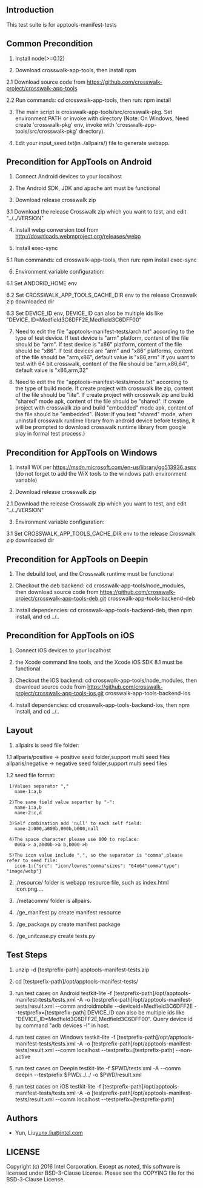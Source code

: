 ## Introduction

This test suite is for apptools-manifest-tests


## Common Precondition

1. Install node(>=0.12)

2. Download crosswalk-app-tools, then install npm

  2.1 Download source code from https://github.com/crosswalk-project/crosswalk-app-tools

  2.2 Run commands: cd crosswalk-app-tools, then run: npm install

3. The main script is crosswalk-app-tools/src/crosswalk-pkg. Set environment PATH or invoke with directory
  (Note: On Windows, Need create 'crosswalk-pkg' env, invoke with 'crosswalk-app-tools/src/crosswalk-pkg' directory).

4. Edit your input_seed.txt(in ./allpairs/) file to generate webapp.


## Precondition for AppTools on Android

1. Connect Android devices to your localhost

2. The Android SDK, JDK and apache ant must be functional

3. Download release crosswalk zip

  3.1 Download the release Crosswalk zip which you want to test, and edit "../../VERSION"

4. Install webp conversion tool from http://downloads.webmproject.org/releases/webp

5. Install exec-sync

  5.1 Run commands: cd crosswalk-app-tools, then run:
      npm install exec-sync

6. Environment variable configuration:

  6.1 Set ANDORID_HOME env

  6.2 Set CROSSWALK_APP_TOOLS_CACHE_DIR env to the release Crosswalk zip downloaded dir

  6.3 Set DEVICE_ID env, DEVICE_ID can also be multiple ids like "DEVICE_ID=Medfield3C6DFF2E,Medfield3C6DFF00"

7. Need to edit the file "apptools-manifest-tests/arch.txt" according to the type of test device.
   If test device is "arm" platform, content of the file should be "arm". If test device is "x86" platform, content of the file should be "x86".
   If test devices are "arm" and "x86" platforms, content of the file should be "arm,x86", default value is "x86,arm"
   If you want to test with 64 bit crosswalk, content of the file should be "arm,x86,64", default value is "x86,arm,32"

8. Need to edit the file "apptools-manifest-tests/mode.txt" according to the type of build mode.
   If create project with crosswalk lite zip, content of the file should be "lite". If create project with crosswalk zip and build "shared" mode apk, content of the file should be "shared". If create project with crosswalk zip and build "embedded" mode apk, content of the file should be "embedded".
(Note: If you test "shared" mode, when uninstall crosswalk runtime library from android device before testing, it will be prompted to download crosswalk runtime library from google play in formal test process.)


## Precondition for AppTools on Windows

1. Install WiX per https://msdn.microsoft.com/en-us/library/gg513936.aspx (do not forget to add the WiX tools to the windows path environment variable)

2. Download release crosswalk zip

  2.1 Download the release Crosswalk zip which you want to test, and edit "../../VERSION"

3. Environment variable configuration:

  3.1 Set CROSSWALK_APP_TOOLS_CACHE_DIR env to the release Crosswalk zip downloaded dir


## Precondition for AppTools on Deepin

1. The debuild tool, and the Crosswalk runtime must be functional

2. Checkout the deb backend: cd crosswalk-app-tools/node_modules, then download source code from https://github.com/crosswalk-project/crosswalk-app-tools-deb.git crosswalk-app-tools-backend-deb

3. Install dependencies: cd crosswalk-app-tools-backend-deb, then npm install, and cd ../..


## Precondition for AppTools on iOS

1. Connect iOS devices to your localhost

2. the Xcode command line tools, and the Xcode iOS SDK 8.1 must be functional

3. Checkout the iOS backend: cd crosswalk-app-tools/node_modules, then download source code from https://github.com/crosswalk-project/crosswalk-app-tools-ios.git crosswalk-app-tools-backend-ios

4. Install dependencies: cd crosswalk-app-tools-backend-ios, then npm install, and cd ../..


## Layout

1. allpairs is seed file folder:

  1.1 allparis/positive -> positive seed folder,support multi seed files
      allparis/negative -> negative seed folder,support multi seed files

  1.2 seed file format:

     1)Values separator ","
       name-1:a,b

     2)The same field value separter by "-":
       name-1:a,b
       name-2:c,d

     3)Self combination add 'null' to each self field:
       name-2:000,a000b,000b,b000,null

     4)The space character please use 000 to replace:
       000a-> a,a000b->a b,b000->b

     5)The icon value include ",", so the separator is "comma",please refer to seed file:
       icon-1:{"src": "icon/lowres"comma"sizes": "64x64"comma"type": "image/webp"}

2. ./resource/ folder is webapp resource file, such as index.html icon.png....

3. ./metacomm/ folder is allpairs.

4. ./ge_manifest.py create manifest resource

5. ./ge_package.py create manifest package

6. ./ge_unitcase.py create tests.py


## Test Steps

1. unzip -d [testprefix-path] apptools-manifest-tests<version>.zip

2. cd [testprefix-path]/opt/apptools-manifest-tests/

3. run test cases on Android
   testkit-lite -f [testprefix-path]/opt/apptools-manifest-tests/tests.xml -A -o [testprefix-path]/opt/apptools-manifest-tests/result.xml --comm androidmobile --deviceid=Medfield3C6DFF2E --testprefix=[testprefix-path]
  DEVICE_ID can also be multiple ids like "DEVICE_ID=Medfield3C6DFF2E,Medfield3C6DFF00".
  Query device id by command "adb devices -l" in host.

4. run test cases on Windows
   testkit-lite -f [testprefix-path]/opt/apptools-manifest-tests/tests.xml -A -o [testprefix-path]/opt/apptools-manifest-tests/result.xml --comm localhost --testprefix=[testprefix-path] --non-active

5. run test cases on Deepin
   testkit-lite -f $PWD/tests.xml -A --comm deepin --testprefix $PWD/../../ -o $PWD/result.xml

6. run test cases on iOS
   testkit-lite -f [testprefix-path]/opt/apptools-manifest-tests/tests.xml -A -o [testprefix-path]/opt/apptools-manifest-tests/result.xml --comm localhost --testprefix=[testprefix-path]


## Authors

* Yun, Liu<yunx.liu@intel.com>


## LICENSE

Copyright (c) 2016 Intel Corporation.
Except as noted, this software is licensed under BSD-3-Clause License.
Please see the COPYING file for the BSD-3-Clause License.
